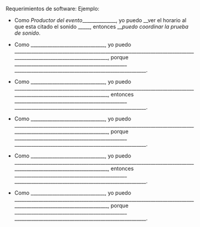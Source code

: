 Requerimientos de software:
Ejemplo: 
* Como _Productor del evento_______________, yo puedo __ver el horario al que esta citado el sonido _____, entonces   ___puedo coordinar la prueba de sonido_.

* Como _______________________________, yo puedo __________________________________________________________________________________________________________________, porque _______________________________________________ _______________________________________________________.

* Como _______________________________, yo puedo __________________________________________________________________________________________________________________, entonces _______________________________________________ _______________________________________________________.

* Como _______________________________, yo puedo __________________________________________________________________________________________________________________, porque _______________________________________________ _______________________________________________________.

* Como _______________________________, yo puedo __________________________________________________________________________________________________________________, entonces _______________________________________________ _______________________________________________________.

* Como _______________________________, yo puedo __________________________________________________________________________________________________________________, porque _______________________________________________ _______________________________________________________.

